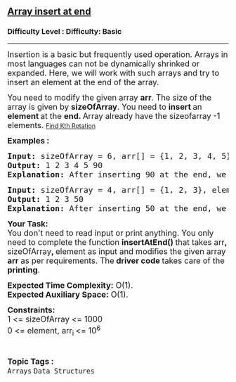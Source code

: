 <h2><a href="https://www.geeksforgeeks.org/problems/array-insert-at-end/1">Array insert at end</a></h2><h3>Difficulty Level : Difficulty: Basic</h3><hr><div class="problems_problem_content__Xm_eO"><p><span style="font-size: 18px;">Insertion is a basic but frequently used operation. Arrays in most languages can not be dynamically shrinked or expanded. Here, we will work with such arrays and try to insert an element at the end of the array.</span></p>
<p><span style="font-size: 18px;">You need to modify the given array <strong>arr</strong>. The size of the array is given by <strong>sizeOfArray</strong>. You need to <strong>insert </strong>an <strong>element </strong>at the&nbsp;<strong>end. </strong>Array already have the sizeofarray -1 elements. </span><a class="reportedIssues_anchorTag__VKRFb" href="https://www.geeksforgeeks.org/problems/rotation4723/1?utm_source=youtube&amp;utm_medium=collab_striver_ytdescription&amp;utm_campaign=rotation" target="_blank" rel="noopener noreferrer">Find Kth Rotation</a></p>
<p><span style="font-size: 18px;"><strong>Examples :<br></strong></span></p>
<pre><span style="font-size: 18px;"><strong>Input: </strong>sizeOfArray = 6, arr[] = {1, 2, 3, 4, 5}, element = 90
<strong>Output: </strong>1 2 3 4 5 90
<strong>Explanation: </strong>After inserting 90 at the end, we have array elements as 1 2 3 4 5 90.</span></pre>
<pre><span style="font-size: 18px;"><strong>Input: </strong>sizeOfArray = 4, arr[] = {1, 2, 3}, element = 50
<strong>Output: </strong>1 2 3 50
<strong>Explanation: </strong>After inserting 50 at the end, we have array elements as 1 2 3 50.</span>
</pre>
<p><strong><span style="font-size: 18px;">Your Task:</span></strong><br><span style="font-size: 18px;">You don't need to read input or print anything.&nbsp;You only need to complete the function <strong>insertAtEnd() </strong>that takes arr<strong>, </strong>sizeOfArray<strong>, </strong>element as input and modifies the given array <strong>arr</strong> as per requirements. The<strong> driver code </strong>takes care of the <strong>printing</strong>.</span></p>
<p><span style="font-size: 18px;"><strong>Expected Time Complexity:</strong>&nbsp;O(1).<br><strong>Expected Auxiliary Space:</strong>&nbsp;O(1).</span></p>
<p><strong><span style="font-size: 18px;">Constraints:</span></strong><br><span style="font-size: 18px;">1 &lt;= sizeOfArray &lt;= 1000<br>0 &lt;= element, arr<sub>i </sub>&lt;= 10<sup>6</sup></span></p></div><br><p><span style=font-size:18px><strong>Topic Tags : </strong><br><code>Arrays</code>&nbsp;<code>Data Structures</code>&nbsp;